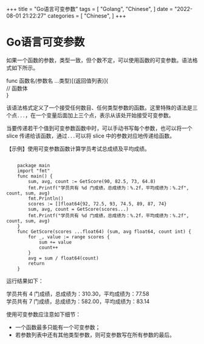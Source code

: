 +++
title = "Go语言可变参数"
tags = [
"Golang",
"Chinese",
]
date = "2022-08-01 21:22:27"
categories = [
"Chinese",
]
+++




# Go语言可变参数

如果一个函数的参数，类型一致，但个数不定，可以使用函数的可变参数。语法格式如下所示。  

func 函数名(参数名 ...类型)[(返回值列表)]{  
// 函数体  
}

该语法格式定义了一个接受任何数目、任何类型参数的函数。这里特殊的语法是三个点`...`，在一个变量后面加上三个点，表示从该处开始接受可变参数。  
  
当要传递若干个值到可变参数函数中时，可以手动书写每个参数，也可以将一个 slice 传递给该函数，通过`...`可以将 slice
中的参数对应地传递给函数。  
  
【示例】使用可变参数函数计算学员考试总成绩及平均成绩。

    
```golang
    
    package main
    import "fmt"
    func main() {
        sum, avg, count := GetScore(90, 82.5, 73, 64.8)
        fmt.Printf("学员共有 %d 门成绩，总成绩为：%.2f，平均成绩为：%.2f", count, sum, avg)
        fmt.Println()
        scores := []float64{92, 72.5, 93, 74.5, 89, 87, 74}
        sum, avg, count = GetScore(scores...)
        fmt.Printf("学员共有 %d 门成绩，总成绩为：%.2f，平均成绩为：%.2f", count, sum, avg)
    }
    func GetScore(scores ...float64) (sum, avg float64, count int) {
        for _, value := range scores {
            sum += value
            count++
        }
        avg = sum / float64(count)
        return
    }
```

运行结果如下：

学员共有 4 门成绩，总成绩为：310.30，平均成绩为：77.58  
学员共有 7 门成绩，总成绩为：582.00，平均成绩为：83.14

使用可变参数应注意如下细节：  

  * 一个函数最多只能有一个可变参数；
  * 若参数列表中还有其他类型参数，则可变参数写在所有参数的最后。

